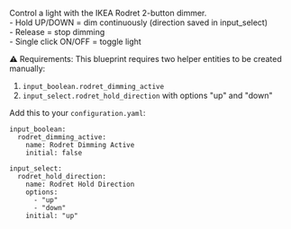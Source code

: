 Control a light with the IKEA Rodret 2-button dimmer.<br />
    - Hold UP/DOWN = dim continuously (direction saved in input_select)<br />
    - Release = stop dimming<br />
    - Single click ON/OFF = toggle light<br />

⚠️ Requirements:
    This blueprint requires two helper entities to be created manually:

1. `input_boolean.rodret_dimming_active`
2. `input_select.rodret_hold_direction` with options "up" and "down"

Add this to your `configuration.yaml`:

    input_boolean:
      rodret_dimming_active:
        name: Rodret Dimming Active
        initial: false

    input_select:
      rodret_hold_direction:
        name: Rodret Hold Direction
        options:
          - "up"
          - "down"
        initial: "up"
